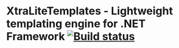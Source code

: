 # XtraLiteTemplates - Lightweight templating engine for .NET Framework [![Build status](https://ci.appveyor.com/api/projects/status/gapq9gvrneooy1ob/branch/master?svg=true)](https://ci.appveyor.com/project/pavkam/xtralitetemplates/branch/master)
